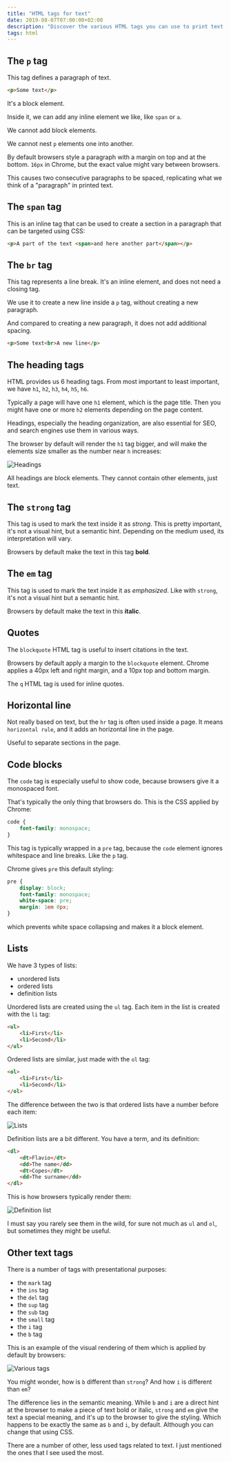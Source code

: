 ```yaml
---
title: "HTML tags for text"
date: 2019-08-07T07:00:00+02:00
description: "Discover the various HTML tags you can use to print text on a page"
tags: html
---
```


## The `p` tag

This tag defines a paragraph of text.

```html
<p>Some text</p>
```

It's a block element.

Inside it, we can add any inline element we like, like `span` or `a`.

We cannot add block elements.

We cannot nest `p` elements one into another.

By default browsers style a paragraph with a margin on top and at the bottom. `16px` in Chrome, but the exact value might vary between browsers.

This causes two consecutive paragraphs to be spaced, replicating what we think of a "paragraph" in printed text.

## The `span` tag

This is an inline tag that can be used to create a section in a paragraph that can be targeted using CSS:

```html
<p>A part of the text <span>and here another part</span></p>
```

## The `br` tag

This tag represents a line break. It's an inline element, and does not need a closing tag.

We use it to create a new line inside a `p` tag, without creating a new paragraph.

And compared to creating a new paragraph, it does not add additional spacing.

```html
<p>Some text<br>A new line</p>
```

## The heading tags

HTML provides us 6 heading tags. From most important to least important, we have `h1`, `h2`, `h3`, `h4`, `h5`, `h6`.

Typically a page will have one `h1` element, which is the page title. Then you might have one or more `h2` elements depending on the page content.

Headings, especially the heading organization, are also essential for SEO, and search engines use them in various ways.

The browser by default will render the `h1` tag bigger, and will make the elements size smaller as the number near `h` increases:

![Headings](headings.png)

All headings are block elements. They cannot contain other elements, just text.

## The `strong` tag

This tag is used to mark the text inside it as *strong*. This is pretty important, it's not a visual hint, but a semantic hint. Depending on the medium used, its interpretation will vary.

Browsers by default make the text in this tag **bold**.

## The `em` tag

This tag is used to mark the text inside it as *emphasized*. Like with `strong`, it's not a visual hint but a semantic hint.

Browsers by default make the text in this **italic**.

## Quotes
The `blockquote` HTML tag is useful to insert citations in the text.

Browsers by default apply a margin to the `blockquote` element. Chrome applies a 40px left and right margin, and a 10px top and bottom margin.

The `q` HTML tag is used for inline quotes.

## Horizontal line

Not really based on text, but the `hr` tag is often used inside a page. It means `horizontal rule`, and it adds an horizontal line in the page.

Useful to separate sections in the page.

## Code blocks

The `code` tag is especially useful to show code, because browsers give it a monospaced font.

That's typically the only thing that browsers do. This is the CSS applied by Chrome:

```css
code {
    font-family: monospace;
}
```

This tag is typically wrapped in a `pre` tag, because the `code` element ignores whitespace and line breaks. Like the `p` tag.

Chrome gives `pre` this default styling:

```css
pre {
    display: block;
    font-family: monospace;
    white-space: pre;
    margin: 1em 0px;
}
```

which prevents white space collapsing and makes it a block element.

## Lists

We have 3 types of lists:

- unordered lists
- ordered lists
- definition lists

Unordered lists are created using the `ul` tag. Each item in the list is created with the `li` tag:

```html
<ul>
	<li>First</li>
	<li>Second</li>
</ul>
```

Ordered lists are similar, just made with the `ol` tag:

```html
<ol>
	<li>First</li>
	<li>Second</li>
</ol>
```

The difference between the two is that ordered lists have a number before each item:

![Lists](lists.png)

Definition lists are a bit different. You have a term, and its definition:

```html
<dl>
	<dt>Flavio</dt>
	<dd>The name</dd>
	<dt>Copes</dt>
	<dd>The surname</dd>
</dl>
```

This is how browsers typically render them:

![Definition list](definition-list.png)

I must say you rarely see them in the wild, for sure not much as `ul` and `ol`, but sometimes they might be useful.

## Other text tags

There is a number of tags with presentational purposes:

- the `mark` tag
- the `ins` tag
- the `del` tag
- the `sup` tag
- the `sub` tag
- the `small` tag
- the `i` tag
- the `b` tag

This is an example of the visual rendering of them which is applied by default by browsers:

![Various tags](various.png)

You might wonder, how is `b` different than `strong`? And how `i` is different than `em`?

The difference lies in the semantic meaning. While `b` and `i` are a direct hint at the browser to make a piece of text bold or italic, `strong` and `em` give the text a special meaning, and it's up to the browser to give the styling. Which happens to be exactly the same as `b` and `i`, by default. Although you can change that using CSS.

There are a number of other, less used tags related to text. I just mentioned the ones that I see used the most.